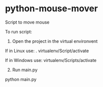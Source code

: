 # python-mouse-mover
Script to move mouse

To run script:

1) Open the project in the virtual environvent

If in Linux use:
. virtualenv/Script/activate

If in Windows use:
virtualenv/Scripts/activate

2) Run main.py

python main.py